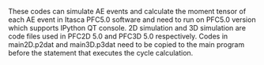 These codes can simulate AE events and calculate the moment tensor of each AE event in Itasca PFC5.0 software and need to run on PFC5.0 version which supports IPython QT console.
2D simulation and 3D simulation are code files used in PFC2D 5.0 and PFC3D 5.0 respectively.
Codes in main2D.p2dat and main3D.p3dat need to be copied to the main program before the statement that executes the cycle calculation.
